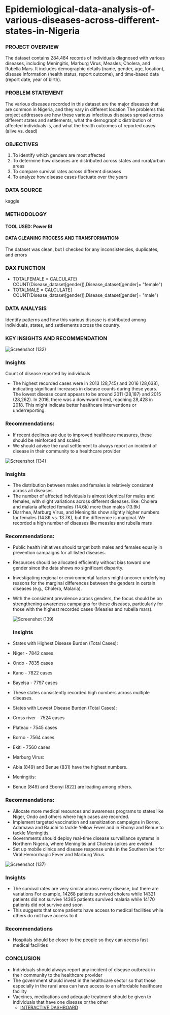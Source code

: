 # Epidemiological-data-analysis-of-various-diseases-across-different-states-in-Nigeria
### PROJECT OVERVIEW
The dataset contains 284,484 records of individuals diagnosed with various diseases, including Meningitis, Marburg Virus, Measles, Cholera, and Rubella Mars. It includes demographic details (name, gender, age, location), disease information (health status, report outcome), and time-based data (report date, year of birth). 
### PROBLEM STATEMENT 
The various diseases recorded in this dataset are the major diseases that are common in Nigeria, and they vary in different location 
The problems this project addresses are how these various infectious diseases spread across different states and settlements, what the demographic distribution of affected individuals is, and what the health outcomes of reported cases (alive vs. dead) 
### OBJECTIVES
1.	 To identify which genders are most affected
2.	To determine how diseases are distributed across states and rural/urban areas
3.	To compare survival rates across different diseases 
4.	To analyze how disease cases fluctuate over the years
### DATA SOURCE 
kaggle
### METHODOLOGY
#### TOOL USED: Power BI
#### DATA CLEANING PROCESS AND TRANSFORMATION: 
The dataset was clean, but I checked for any inconsistencies, duplicates, and errors 
### DAX FUNCTION 
-	TOTALFEMALE = CALCULATE( COUNT(Disease_dataset[gender]),Disease_dataset[gender]= "female")
-	TOTALMALE = CALCULATE( COUNT(Disease_dataset[gender]),Disease_dataset[gender]= "male")
### DATA ANALYSIS
Identify patterns and how this various disease is distributed among individuals, states, and settlements across the country.
### KEY INSIGHTS AND RECOMMENDATION

![Screenshot (132)](https://github.com/user-attachments/assets/65a2424a-d96c-4d98-9804-3fe3097b656c)
### Insights 
Count of disease reported by individuals 
- The highest recorded cases were in 2013 (28,745) and 2016 (28,638), indicating significant increases in disease counts during these years. The lowest disease count appears to be around 2011 (28,187) and 2015 (28,262). In 2016, there was a downward trend, reaching 28,428 in 2018. This might indicate better healthcare interventions or underreporting.
### Recommendations:
- If recent declines are due to improved healthcare measures, these should be reinforced and scaled.
- We should advise the rural settlement to always report an incident of disease in their community to a healthcare provider

![Screenshot (134)](https://github.com/user-attachments/assets/26d61781-7835-4d87-bdd7-41cacc7dbb68)
### Insights 
 - The distribution between males and females is relatively consistent across all diseases.
- The number of affected individuals is almost identical for males and females, with slight variations across different diseases. like:
Cholera and malaria affected females (14.6k) more than males (13.9k)
- Diarrhea, Marburg Virus, and Meningitis show slightly higher numbers for females (14.8K vs. 13.7K), but the difference is marginal.
 We recorded a high number of diseases like measles and rubella mars 
### Recommendations:
 - Public health initiatives should target both males and females equally in prevention campaigns for all listed diseases.
 - Resources should be allocated efficiently without bias toward one gender since the data shows no significant disparity.
- Investigating regional or environmental factors might uncover underlying reasons for the marginal differences between the genders in certain diseases (e.g., Cholera, Malaria).
 - With the consistent prevalence across genders, the focus should be on strengthening awareness campaigns for these diseases, particularly for those with the highest recorded cases (Measles and rubella mars).
   
   ![Screenshot (139)](https://github.com/user-attachments/assets/7dbf58c8-2988-4602-bba7-8b0fe0dfc7b3)
   ### Insights 
  - States with Highest Disease Burden (Total Cases):
- Niger - 7842 cases 
- Ondo - 7835 cases
- Kano - 7822 cases
- Bayelsa - 7797 cases
- These states consistently recorded high numbers across multiple diseases.
- States with Lowest Disease Burden (Total Cases):
- Cross river - 7524 cases
- Plateau - 7545 cases
- Borno - 7564 cases
- Ekiti - 7560 cases
- Marburg Virus:
- Abia (849) and Benue (831) have the highest numbers.
- Meningitis:
- Benue (849) and Ebonyi (822) are leading among others.
### Recommendations:
 - Allocate more medical resources and awareness programs to states like Niger, Ondo and others where high cases are recorded.
 - Implement targeted vaccination and sensitization campaigns in Borno, Adamawa and Bauchi to tackle Yellow Fever and in Ebonyi and Benue to tackle Meningitis.
 -  Governments should deploy real-time disease surveillance systems in Northern Nigeria, where Meningitis and Cholera spikes are evident.
 - Set up mobile clinics and disease response units in the Southern belt for Viral Hemorrhagic Fever and Marburg Virus.
     
![Screenshot (137)](https://github.com/user-attachments/assets/5c172a7e-43c2-4ceb-9d0f-8075fcab12bb)
### Insights 
- The survival rates are very similar across every disease, but there are variations 
For example, 14268 patients survived cholera while 14321 patients did not survive
14365 patients survived malaria while 14170 patients did not survive and soon 
- This suggests that some patients have access to medical facilities while others do not have access to it 
### Recommendations 
- Hospitals should be closer to the people so they can access fast medical facilities
### CONCLUSION 
- Individuals should always report any incident of disease outbreak in their community to the healthcare provider
- The government should invest in the healthcare sector so that those especially in the rural area can have access to an affordable healthcare facility 
- Vaccines, medications and adequate treatment should be given to individuals that have one disease or the other
  - [INTERACTIVE DASHBOARD](https://app.powerbi.com/groups/me/reports/2711ccb3-cf38-48c4-8ef3-271ea712db52/dc5dfb9c622b81cc0c38?experience=power-bi)




